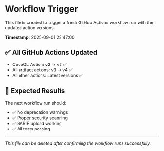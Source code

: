 # Workflow Trigger

This file is created to trigger a fresh GitHub Actions workflow run with the updated action versions.

**Timestamp**: 2025-09-01 22:47:00

## ✅ All GitHub Actions Updated

- CodeQL Action: v2 → v3 ✅
- All artifact actions: v3 → v4 ✅
- All other actions: Latest versions ✅

## 🚀 Expected Results

The next workflow run should:
- ✅ No deprecation warnings
- ✅ Proper security scanning
- ✅ SARIF upload working
- ✅ All tests passing

---

*This file can be deleted after confirming the workflow runs successfully.*
